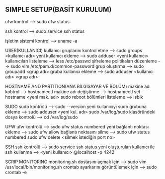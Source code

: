   <h2>SIMPLE SETUP(BASİT KURULUM)</h2>
<p>ufw kontrol --> sudo ufw status</p>
<p>ssh kontrol --> sudo service ssh status</p>
<p>işletim sistemi kontrol --> uname -a</p>

  USER(KULLANICI)
kullanıcı gruplarını kontrol etme --> sudo groups <kullanıcı adı>
yeni kullanıcı ekleme --> sudo adduser <yeni kullanıcı>
kullanıcıları listeleme --> less /etc/passwd
şifreleme politikaları düzenleme --> sudo vim /etc/pam.d/common-password
grup oluştırma --> sudo groupadd <grup adı>
gruba kullanıcı ekleme --> sudo adduser <kullanıcı adı> <grup adı>

  HOSTNAME AND PARTITION(ANA BİLGİSAYAR VE BÖLÜM)
makine adı kobtrol --> hostnamectl
makine adı değiştirme --> hostnamectl set-hostname <yeni mak. adı>
                          sudo reboot
bölümleri listeleme --> lsblk

  SUDO
sudo kontrolü --> sudo --version
yeni kullanıcıyı sudo grubuna ekleme --> sudo adduser <yeni kul. adı> sudo
/var/log/sudo klasöründeki dosya kontrolü --> cd /var/log/sudo

  UFW
ufw kontrölü --> sydo ufw status numbered
yeni bağlantı noktası ekleme --> sudo ufw allow <port num>
bağlantı noktasını silme --> sudo ufw status numbered
                             sudo ufw delete <silmek istediğin port no>

  SSH
ssh kontrölü --> sudo service ssh status
yeni oluşturulan kullanıcı ile ssh kullanma --> <yeni kullanıcı> @localhost -p 4242

  SCRIP MONITORING
monitoring.sh dostasını açmak için --> sudo vim /usr/local/bin/monitoring.sh
crontab ayarkarını görüntülemek için --> sudo crontab -e
